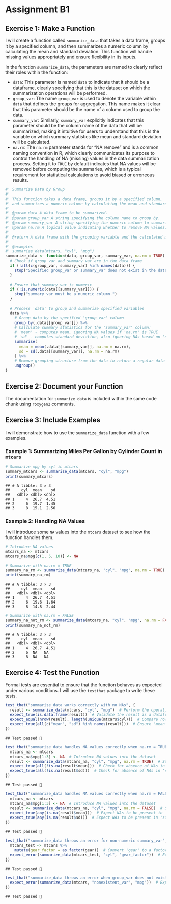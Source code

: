 Assignment B1
================

## Exercise 1: Make a Function

I will create a function called `summarize_data` that takes a data
frame, groups it by a specified column, and then summarizes a numeric
column by calculating the mean and standard deviation. This function
will handle missing values appropriately and ensure flexibility in its
inputs.

In the function `summarize_data`, the parameters are named to clearly
reflect their roles within the function:

- `data`: This parameter is named `data` to indicate that it should be a
  dataframe, clearly specifying that this is the dataset on which the
  summarization operations will be performed.
- `group_var`: The name `group_var` is used to denote the variable
  within `data` that defines the groups for aggregation. This name makes
  it clear that this parameter should be the name of a column used to
  group the data.
- `summary_var`: Similarly, `summary_var` explicitly indicates that this
  parameter should be the column name of the data that will be
  summarized, making it intuitive for users to understand that this is
  the variable on which summary statistics like mean and standard
  deviation will be calculated.
- `na.rm`: The `na.rm` parameter stands for “NA remove” and is a common
  naming convention in R, which clearly communicates its purpose to
  control the handling of NA (missing) values in the data summarization
  process. Setting it to `TRUE` by default indicates that NA values will
  be removed before computing the summaries, which is a typical
  requirement for statistical calculations to avoid biased or erroneous
  results.

``` r
#' Summarize Data by Group
#'
#' This function takes a data frame, groups it by a specified column,
#' and summarizes a numeric column by calculating the mean and standard deviation.
#'
#' @param data A data frame to be summarized.
#' @param group_var A string specifying the column name to group by.
#' @param summary_var A string specifying the numeric column to summarize.
#' @param na.rm A logical value indicating whether to remove NA values. Defaults to TRUE.
#'
#' @return A data frame with the grouping variable and the calculated mean and standard deviation.
#'
#' @examples
#' summarize_data(mtcars, "cyl", "mpg")
summarize_data <- function(data, group_var, summary_var, na.rm = TRUE) {
  # Check if group_var and summary_var are in the data frame
  if (!all(c(group_var, summary_var) %in% names(data))) {
    stop("Specified group_var or summary_var does not exist in the data frame.")
  }
  
  # Ensure that summary_var is numeric
  if (!is.numeric(data[[summary_var]])) {
    stop("summary_var must be a numeric column.")
  }
  
  # Process 'data' to group and summarize specified variables
  data %>%
    # Group data by the specified 'group_var' column
    group_by(.data[[group_var]]) %>%
    # Calculate summary statistics for the 'summary_var' column:
    # 'mean' - computes mean, ignoring NA values if 'na.rm' is TRUE
    # 'sd' - computes standard deviation, also ignoring NAs based on 'na.rm'
    summarise(
      mean = mean(.data[[summary_var]], na.rm = na.rm),
      sd = sd(.data[[summary_var]], na.rm = na.rm)
    ) %>%
    # Remove grouping structure from the data to return a regular data frame
    ungroup()
}
```

## Exercise 2: Document your Function

The documentation for `summarize_data` is included within the same code
chunk using `roxygen2` comments.

## Exercise 3: Include Examples

I will demonstrate how to use the `summarize_data` function with a few
examples.

### Example 1: Summarizing Miles Per Gallon by Cylinder Count in `mtcars`

``` r
# Summarize mpg by cyl in mtcars
summary_mtcars <- summarize_data(mtcars, "cyl", "mpg")
print(summary_mtcars)
```

    ## # A tibble: 3 × 3
    ##     cyl  mean    sd
    ##   <dbl> <dbl> <dbl>
    ## 1     4  26.7  4.51
    ## 2     6  19.7  1.45
    ## 3     8  15.1  2.56

### Example 2: Handling NA Values

I will introduce some `NA` values into the `mtcars` dataset to see how
the function handles them.

``` r
# Introduce NA values
mtcars_na <- mtcars
mtcars_na$mpg[c(1, 5, 10)] <- NA

# Summarize with na.rm = TRUE
summary_na_rm <- summarize_data(mtcars_na, "cyl", "mpg", na.rm = TRUE)
print(summary_na_rm)
```

    ## # A tibble: 3 × 3
    ##     cyl  mean    sd
    ##   <dbl> <dbl> <dbl>
    ## 1     4  26.7  4.51
    ## 2     6  19.6  1.64
    ## 3     8  14.8  2.44

``` r
# Summarize with na.rm = FALSE
summary_na_not_rm <- summarize_data(mtcars_na, "cyl", "mpg", na.rm = FALSE)
print(summary_na_not_rm)
```

    ## # A tibble: 3 × 3
    ##     cyl  mean    sd
    ##   <dbl> <dbl> <dbl>
    ## 1     4  26.7  4.51
    ## 2     6  NA   NA   
    ## 3     8  NA   NA

## Exercise 4: Test the Function

Formal tests are essential to ensure that the function behaves as
expected under various conditions. I will use the `testthat` package to
write these tests.

``` r
test_that("summarize_data works correctly with no NAs", {
  result <- summarize_data(mtcars, "cyl", "mpg")  # Perform the operation
  expect_true(is.data.frame(result))  # Validate the result is a dataframe
  expect_equal(nrow(result), length(unique(mtcars$cyl)))  # Compare row count to unique groups
  expect_true(all(c("mean", "sd") %in% names(result)))  # Ensure 'mean' and 'sd' are in column names
})
```

    ## Test passed 🌈

``` r
test_that("summarize_data handles NA values correctly when na.rm = TRUE", {
  mtcars_na <- mtcars
  mtcars_na$mpg[1:3] <- NA  # Introduce NA values into the dataset
  result <- summarize_data(mtcars_na, "cyl", "mpg", na.rm = TRUE)  # Summarize data with NA removal
  expect_true(all(!is.na(result$mean)))  # Check for absence of NAs in 'mean'
  expect_true(all(!is.na(result$sd)))  # Check for absence of NAs in 'sd'
})
```

    ## Test passed 🎊

``` r
test_that("summarize_data handles NA values correctly when na.rm = FALSE", {
  mtcars_na <- mtcars
  mtcars_na$mpg[1:3] <- NA  # Introduce NA values into the dataset
  result <- summarize_data(mtcars_na, "cyl", "mpg", na.rm = FALSE)  # Summarize data without removing NAs
  expect_true(any(is.na(result$mean)))  # Expect NAs to be present in 'mean'
  expect_true(any(is.na(result$sd)))  # Expect NAs to be present in 'sd'
})
```

    ## Test passed 🎊

``` r
test_that("summarize_data throws an error for non-numeric summary_var", {
  mtcars_test <- mtcars %>%
    mutate(gear_factor = as.factor(gear))  # Convert 'gear' to a factor to create a non-numeric summary variable
  expect_error(summarize_data(mtcars_test, "cyl", "gear_factor"))  # Expect error due to non-numeric data
})
```

    ## Test passed 🎉

``` r
test_that("summarize_data throws an error when group_var does not exist", {
  expect_error(summarize_data(mtcars, "nonexistent_var", "mpg"))  # Expect error due to non-existent group variable
})
```

    ## Test passed 🥇
